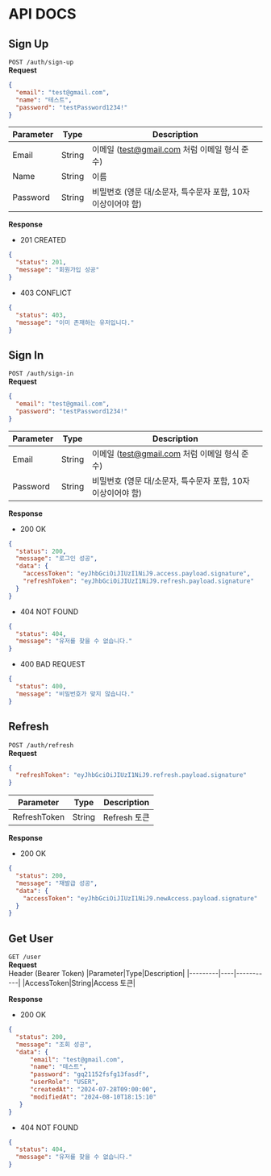 # API DOCS

## Sign Up
```POST /auth/sign-up``` <br>
**Request**
```json
{
  "email": "test@gmail.com",
  "name": "테스트",
  "password": "testPassword1234!"
}
```
|Parameter|Type|Description|
|---------|----|-----------|
|Email|String|이메일 (test@gmail.com 처럼 이메일 형식 준수)|
|Name|String|이름|
|Password|String|비밀번호 (영문 대/소문자, 특수문자 포함, 10자 이상이어야 함)|

**Response**
- 201 CREATED
```json
{
  "status": 201,
  "message": "회원가입 성공"
}
```
- 403 CONFLICT
```json
{
  "status": 403,
  "message": "이미 존재하는 유저입니다."
}
```

## Sign In
```POST /auth/sign-in``` <br>
**Request**
```json
{
  "email": "test@gmail.com",
  "password": "testPassword1234!"
}
```
|Parameter|Type|Description|
|---------|----|-----------|
|Email|String|이메일 (test@gmail.com 처럼 이메일 형식 준수)|
|Password|String|비밀번호 (영문 대/소문자, 특수문자 포함, 10자 이상이어야 함)|

**Response**
- 200 OK
```json
{
  "status": 200,
  "message": "로그인 성공",
  "data": {
    "accessToken": "eyJhbGciOiJIUzI1NiJ9.access.payload.signature",
    "refreshToken": "eyJhbGciOiJIUzI1NiJ9.refresh.payload.signature"
  }
}
```
- 404 NOT FOUND
```json
{
  "status": 404,
  "message": "유저를 찾을 수 없습니다."
}
```
- 400 BAD REQUEST
```json
{
  "status": 400,
  "message": "비밀번호가 맞지 않습니다."
}
```

## Refresh
```POST /auth/refresh``` <br>
**Request**
```json
{
  "refreshToken": "eyJhbGciOiJIUzI1NiJ9.refresh.payload.signature"
}
```
|Parameter|Type|Description|
|---------|----|-----------|
|RefreshToken|String|Refresh 토큰|

**Response**
- 200 OK
```json
{
  "status": 200,
  "message": "재발급 성공",
  "data": {
    "accessToken": "eyJhbGciOiJIUzI1NiJ9.newAccess.payload.signature"
  }
}
```

## Get User
```GET /user``` <br>
**Request** <br>
Header (Bearer Token)
|Parameter|Type|Description|
|---------|----|-----------|
|AccessToken|String|Access 토큰|

**Response**
- 200 OK
```json
{
  "status": 200,
  "message": "조회 성공",
  "data": {
      "email": "test@gmail.com",
      "name": "테스트",
      "password": "gq21152fsfg13fasdf",
      "userRole": "USER",
      "createdAt": "2024-07-28T09:00:00",
      "modifiedAt": "2024-08-10T18:15:10"
   }
}
```
- 404 NOT FOUND
```json
{
  "status": 404,
  "message": "유저를 찾을 수 없습니다."
}
```
